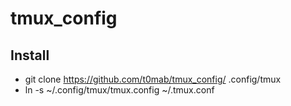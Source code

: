 tmux_config
===========

## Install

* git clone https://github.com/t0mab/tmux_config/ .config/tmux
* ln -s ~/.config/tmux/tmux.config ~/.tmux.conf
